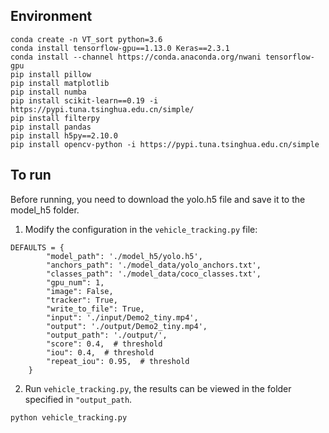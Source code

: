 ## Environment

```angular2
conda create -n VT_sort python=3.6
conda install tensorflow-gpu==1.13.0 Keras==2.3.1
conda install --channel https://conda.anaconda.org/nwani tensorflow-gpu
pip install pillow
pip install matplotlib
pip install numba
pip install scikit-learn==0.19 -i https://pypi.tuna.tsinghua.edu.cn/simple/
pip install filterpy
pip install pandas
pip install h5py==2.10.0
pip install opencv-python -i https://pypi.tuna.tsinghua.edu.cn/simple
```

## To run
Before running, you need to download the yolo.h5 file and save it to the model_h5 folder.

1. Modify the configuration in the `vehicle_tracking.py` file:

```
DEFAULTS = {
        "model_path": './model_h5/yolo.h5',
        "anchors_path": './model_data/yolo_anchors.txt',
        "classes_path": './model_data/coco_classes.txt',
        "gpu_num": 1,
        "image": False,
        "tracker": True,
        "write_to_file": True,
        "input": './input/Demo2_tiny.mp4',
        "output": './output/Demo2_tiny.mp4',
        "output_path": './output/',
        "score": 0.4,  # threshold
        "iou": 0.4,  # threshold
        "repeat_iou": 0.95,  # threshold
    }
```

2. Run `vehicle_tracking.py`, the results can be viewed in the folder specified in `"output_path`.

```
python vehicle_tracking.py
```
